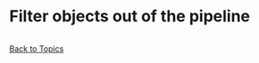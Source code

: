 # Filter objects out of the pipeline

```PowerShell

```

[Back to Topics](../README.md#morning-session)
